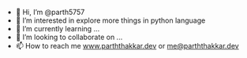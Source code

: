 - 👋 Hi, I’m @parth5757
- 👀 I’m interested in explore more things in python language
- 🌱 I’m currently learning ...
- 💞️ I’m looking to collaborate on ...
- 📫 How to reach me www.parththakkar.dev or me@parththakkar.dev

<!---
parth5757/parth5757 is a ✨ special ✨ repository because its `README.md` (this file) appears on your GitHub profile.
You can click the Preview link to take a look at your changes.
--->

